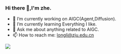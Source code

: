### Hi there 👋,I'm zhe.

- 🔭 I’m currently working on AIGC(Agent,Diffusion).
- 🌱 I’m currently learning Everything I like.
- 💬 Ask me about anything related to AIGC.
- 📫 How to reach me: longli@zju.edu.cn

![](https://github-readme-stats.vercel.app/api?username=jianghuyihei&show_icons=true&theme=transparent)






